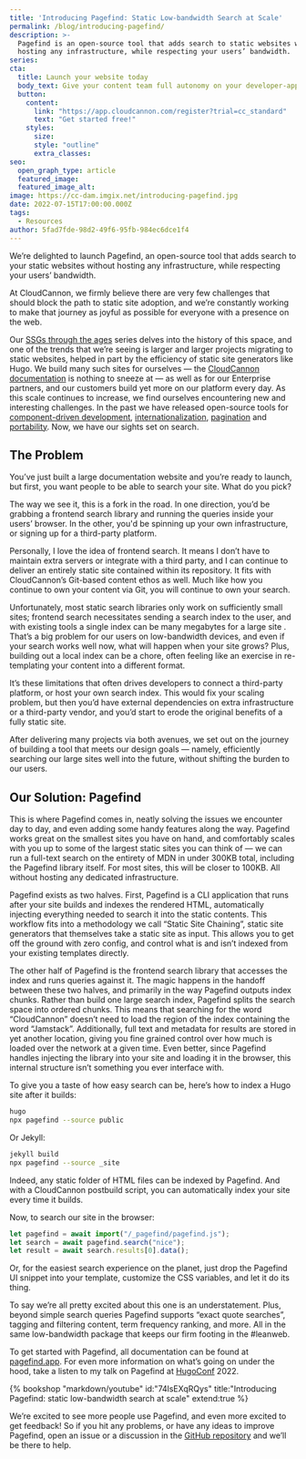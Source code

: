 ```yaml
---
title: 'Introducing Pagefind: Static Low-bandwidth Search at Scale'
permalink: /blog/introducing-pagefind/
description: >-
  Pagefind is an open-source tool that adds search to static websites without
  hosting any infrastructure, while respecting your users’ bandwidth.
series:
cta:
  title: Launch your website today
  body_text: Give your content team full autonomy on your developer-approved tech stack with CloudCannon.
  button:
    content: 
      link: "https://app.cloudcannon.com/register?trial=cc_standard"
      text: "Get started free!"
    styles:
      size:
      style: "outline"
      extra_classes:
seo:
  open_graph_type: article
  featured_image:
  featured_image_alt:
image: https://cc-dam.imgix.net/introducing-pagefind.jpg
date: 2022-07-15T17:00:00.000Z
tags:
  - Resources
author: 5fad7fde-98d2-49f6-95fb-984ec6dce1f4
---
```

We’re delighted to launch Pagefind, an open-source tool that adds search to your static websites without hosting any infrastructure, while respecting your users’ bandwidth.

At CloudCannon, we firmly believe there are very few challenges that should block the path to static site adoption, and we’re constantly working to make that journey as joyful as possible for everyone with a presence on the web.

Our [SSGs through the ages](https://cloudcannon.com/blog/ssg-history-1-before-jekyll/) series delves into the history of this space, and one of the trends that we’re seeing is larger and larger projects migrating to static websites, helped in part by the efficiency of static site generators like Hugo. We build many such sites for ourselves — the [CloudCannon documentation](https://cloudcannon.com/documentation/) is nothing to sneeze at — as well as for our Enterprise partners, and our customers build yet more on our platform every day. As this scale continues to increase, we find ourselves encountering new and interesting challenges. In the past we have released open-source tools for [component-driven development](https://github.com/CloudCannon/bookshop), [internationalization](https://github.com/CloudCannon/rosey), [pagination](https://github.com/CloudCannon/pagebreak) and [portability](https://github.com/CloudCannon/reseed). Now, we have our sights set on search.

## The Problem

You’ve just built a large documentation website and you’re ready to
launch, but first, you want people to be able to search your site. What do
you pick?

The way we see it, this is a fork in the road. In one direction, you’d be
grabbing a frontend search library and running the queries inside your
users’ browser. In the other, you'd be spinning up your own
infrastructure, or signing up for a third-party platform. 

Personally, I love the idea of frontend search. It means I don’t have to
maintain extra servers or integrate with a third party, and I can continue
to deliver an entirely static site contained within its repository. It
fits with CloudCannon’s Git-based content ethos as well. Much like how you
continue to own your content via Git, you will continue to own your
search.

Unfortunately, most static search libraries only work on sufficiently
small sites; frontend search necessitates sending a search index to the
user, and with existing tools a single index can be many megabytes for a
large site . That’s a big problem for our users on low-bandwidth devices,
and even if your search works well now, what will happen when your site
grows? Plus, building out a local index can be a chore, often feeling like
an exercise in re-templating your content into a different format. 

It’s these limitations that often drives developers to connect a
third-party platform, or host your own search index. This would fix your
scaling problem, but then you’d have external dependencies on extra
infrastructure or a third-party vendor, and you’d start to erode the
original benefits of a fully static site. 

After delivering many projects via both avenues, we set out on the journey
of building a tool that meets our design goals — namely, efficiently
searching our large sites well into the future, without shifting the
burden to our users.

## Our Solution: Pagefind

This is where Pagefind comes in, neatly solving the issues we encounter
day to day, and even adding some handy features along the way. Pagefind
works great on the smallest sites you have on hand, and comfortably scales
with you up to some of the largest static sites you can think of — we can
run a full-text search on the entirety of MDN in under 300KB total,
including the Pagefind library itself. For most sites, this will be closer
to 100KB. All without hosting any dedicated infrastructure.

Pagefind exists as two halves. First, Pagefind is a CLI application that
runs after your site builds and indexes the rendered HTML, automatically
injecting everything needed to search it into the static contents. This
workflow fits into a methodology we call “Static Site Chaining”, static
site generators that themselves take a static site as input. This allows
you to get off the ground with zero config, and control what is and isn’t
indexed from your existing templates directly. 

The other half of Pagefind is the frontend search library that accesses
the index and runs queries against it. The magic happens in the handoff
between these two halves, and primarily in the way Pagefind outputs index
chunks. Rather than build one large search index, Pagefind splits the
search space into ordered chunks. This means that searching for the word
“CloudCannon” doesn’t need to load the region of the index containing the
word “Jamstack”. Additionally, full text and metadata for results are
stored in yet another location, giving you fine grained control over how
much is loaded over the network at a given time. Even better, since
Pagefind handles injecting the library into your site and loading it in
the browser, this internal structure isn’t something you ever interface
with.

To give you a taste of how easy search can be, here’s how to index a Hugo
site after it builds:

```sh
hugo
npx pagefind --source public
```

Or Jekyll:

```sh
jekyll build
npx pagefind --source _site
```

Indeed, any static folder of HTML files can be indexed by Pagefind. And
with a CloudCannon postbuild script, you can automatically index your site
every time it builds.

Now, to search our site in the browser:

```javascript
let pagefind = await import("/_pagefind/pagefind.js");
let search = await pagefind.search("nice");
let result = await search.results[0].data();
```

Or, for the easiest search experience on the planet, just drop the
Pagefind UI snippet into your template, customize the CSS variables, and
let it do its thing.

To say we’re all pretty excited about this one is an understatement. Plus,
beyond simple search queries Pagefind supports “exact quote searches”,
tagging and filtering content, term frequency ranking, and more. All in
the same low-bandwidth package that keeps our firm footing in the
\#leanweb. 

To get started with Pagefind, all documentation can be found at
[pagefind.app](https://pagefind.app).
For even more information on what’s going on under the hood, take a listen
to my talk on Pagefind at [HugoConf](https://hugoconf.io) 2022.

{% bookshop "markdown/youtube" id:"74lsEXqRQys" title:"Introducing Pagefind: static low-bandwidth search at scale" extend:true %}

We’re excited to see more people use Pagefind, and even more excited to
get feedback\! So if you hit any problems, or have any ideas to improve
Pagefind, open an issue or a discussion in the [GitHub
repository](https://github.com/cloudcannon/pagefind) and we’ll be there to help.